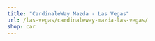 ```yaml
---
title: "CardinaleWay Mazda - Las Vegas"
url: /las-vegas/cardinaleway-mazda-las-vegas/
shop: car
---
```

